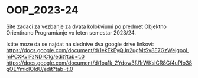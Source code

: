 # OOP_2023-24

Site zadaci za vezbanje za dvata kolokviumi po predmet Objektno Orientirano Programianje vo leten semestar 2023/24.

Istite moze da se najdat na slednive dva google drive linkovi:
https://docs.google.com/document/d/1ekEkEyQJn2ugMtSv8E7GzWelgpoLmPCXKvIFzNDrC1g/edit?tab=t.0
https://docs.google.com/document/d/1oa1k_2Ydow3fJ1rWKslCR8Gf4uPIo38gOEYmiclOIdU/edit?tab=t.0
